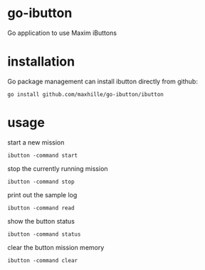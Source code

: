 go-ibutton
==========

Go application to use Maxim iButtons

# installation

Go package management can install ibutton directly from github:
```
go install github.com/maxhille/go-ibutton/ibutton
```

# usage

start a new mission
```
ibutton -command start
```

stop the currently running mission
```
ibutton -command stop
```

print out the sample log
```
ibutton -command read
```

show the button status
```
ibutton -command status
```

clear the button mission memory
```
ibutton -command clear
```
